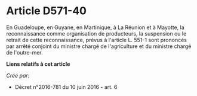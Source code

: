 # Article D571-40

En Guadeloupe, en Guyane, en Martinique, à La Réunion et à Mayotte, la reconnaissance comme organisation de producteurs, la
suspension ou le retrait de cette reconnaissance, prévus à l'article L. 551-1 sont prononcés par arrêté conjoint du ministre
chargé de l'agriculture et du ministre chargé de l'outre-mer.

**Liens relatifs à cet article**

_Créé par_:

  - Décret n°2016-781 du 10 juin 2016 - art. 6
